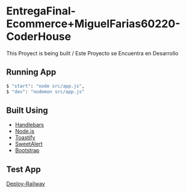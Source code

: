 # EntregaFinal-Ecommerce+MiguelFarias60220-CoderHouse

This Proyect is being built / Este Proyecto se Encuentra en Desarrollo

## Running App

```bash
$ "start": "node src/app.js",
$ "dev": "nodemon src/app.js"
```

## Built Using

- [Handlebars](https://handlebarsjs.com/)
- [Node.js](https://nodejs.org/en)
- [Toastify](https://www.npmjs.com/package/react-toastify)
- [SweetAlert](https://sweetalert2.github.io/)
- [Bootstrap](https://getbootstrap.com/)

## Test App 

[Deploy-Railway](https://entregables-backend-60220-production.up.railway.app)

